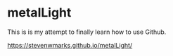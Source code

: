 # metalLight 
This is is my attempt to finally learn how to use Github.

https://stevenwmarks.github.io/metalLight/
